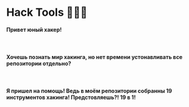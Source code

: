 # Hack Tools 🔹🐍🔹
<h4>Привет юный хакер!</h4><br>
<h4>Хочешь познать мир хакинга, но нет времени устонавливать все репозитории отдельно?</h4><br> 
<h4>Я пришел на помощь! Ведь в моём репозитории собранны 19 инструментов хакинга! Предстовляешь?!  19 в 1!</h4>
